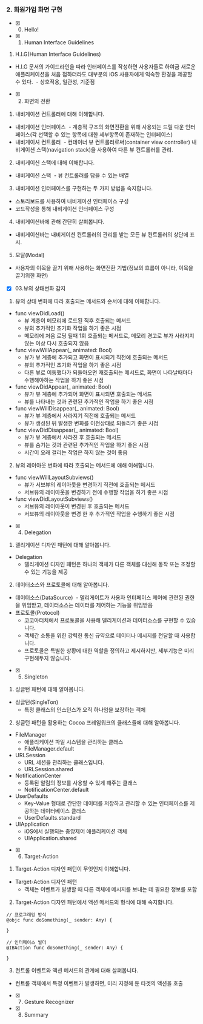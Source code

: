 ### 2. 회원가입 화면 구현
- [x] 00. Hello!
- [x] 01. Human Interface Guidelines
1. H.I.G(Human Interface Guidelines)
- H.I.G 문서의 가이드라인을 따라 인터페이스를 작성하면 사용자들로 하여금 새로운 애플리케이션을 처음 접하더라도 대부분의 iOS 사용자에게 익숙한 환경을 제공할 수 있다.
  - 상호작용, 일관성, 기준점
  
- [x] 02. 화면의 전환
1. 내비게이션 컨트롤러에 대해 이해합니다.
- 내비게이션 인터페이스
  - 계층적 구조의 화면전환을 위해 사용되는 드릴 다운 인터페이스(각 선택할 수 있는 항목에 대한 세부항목이 존재하는 인터페이스)
- 내비게이셔 컨트롤러
  - 컨테이너 뷰 컨트롤러로써(container view controller) 내비게이션 스택(navigation stack)을 사용하여 다른 뷰 컨트롤러를 관리.
2. 내비게이션 스택에 대해 이해합니다.
- 내비게이션 스택
  - 뷰 컨트롤러를 담을 수 있는 배열
3. 내비게이션 인터페이스를 구현하는 두 가지 방법을 숙지합니다.
- 스토리보드를 사용하여 내비게이션 인터페이스 구성
- 코드작성을 통해 내비게이션 인터페이스 구성
4. 내비게이션바에 관해 간단히 살펴봅니다.
- 내비게이션바는 내비게이션 컨트롤러의 관리를 받는 모든 뷰 컨트롤러의 상단에 표시.
5. 모달(Modal)
- 사용자의 이목을 끌기 위해 사용하는 화면전환 기법(정보의 흐름이 아니라, 이목을 끌기위한 화면)

- [x] 03.뷰의 상태변화 감지
1. 뷰의 상태 변화에 따라 호출되는 메서드와 순서에 대해 이해합니다.
- func viewDidLoad()
  - 뷰 계층이 메모리에 로드된 직후 호출되는 메서드
  - 뷰의 추가적인 초기화 작업을 하기 좋은 시점
  - 메모리에 처음 로딩 될때 1회 호출되는 메서드로, 메모리 경고로 뷰가 사라지지 않는 이상 다시 호출되지 않음
- func viewWillAppear(_ animated: Bool)  
  - 뷰가 뷰 계층에 추가되고 화면이 표시되기 직전에 호출되는 메서드
  - 뷰의 추가적인 초기화 작업을 하기 좋은 시점
  - 다른 뷰로 이동했다가 되돌아오면 재호출되는 메서드로, 화면이 나타날때마다 수행해야하는 작업을 하기 좋은 시점
- func viewDidAppear(_ animated: Bool)  
  - 뷰가 뷰 계층에 추가되어 화면이 표시되면 호출되는 메서드
  - 뷰를 나타내는 것과 관련된 추가적인 작업을 하기 좋은 시점
- func viewWillDisappear(_ animated: Bool) 
  - 뷰가 뷰 계층에서 사라지기 직전에 호출되는 메서드
  - 뷰가 생성된 뒤 발생한 변화를 이전상태로 되돌리기 좋은 시점
- func viewDidDisappear(_ animated: Bool)
  - 뷰가 뷰 계층에서 사라진 후 호출되는 메서드
  - 뷰를 숨기는 것과 관련된 추가적인 작업을 하기 좋은 시점
  - 시간이 오래 걸리는 작업은 하지 않는 것이 좋음
2. 뷰의 레이아웃 변화에 따라 호출되는 메서드에 애해 이해합니다.
- func viewWillLayoutSubviews()
  - 뷰가 서브뷰의 레이아웃을 변경하기 직전에 호출되는 메서드
  - 서브뷰의 레이아웃을 변경하기 전에 수행할 작업을 하기 좋은 시점
- func viewDidLayoutSubviews()
  - 서브뷰의 레이아웃이 변경된 후 호출되는 메서드
  - 서브뷰의 레이아웃을 변경 한 후 추가적인 작업을 수행하기 좋은 시점

- [x] 04. Delegation
1. 델리게이션 디자인 패턴에 대해 알아봅니다.
- Delegation
  - 델리게이션 디자인 패턴은 하나의 객체가 다른 객체를 대신해 동작 또는 조정할 수 있는 기능을 제공
2. 데이터소스와 프로토콜에 대해 알아봅니다.
- 데이터소스(DataSource)
  - 델리게이트가 사용자 인터페이스 제어에 관련된 권한을 위임받고, 데이터소스는 데이터를 제어하는 기능을 위임받음
- 프로토콜(Protocol) 
  - 코코아터치에서 프로토콜을 사용해 델리게이션과 데이터소스를 구현할 수 있습니다.
  - 객체간 소통을 위한 강력한 통신 규약으로 데이터나 메시지를 전달할 때 사용합니다.
  - 프로토콜은 특별한 상황에 대한 역할을 정의하고 제시하지만, 세부기능은 미리 구현해두지 않습니다.
  
- [x] 05. Singleton
1. 싱글턴 패턴에 대해 알아봅니다.
- 싱글턴(SingleTon)
  - 특정 클래스의 인스턴스가 오직 하나임을 보장하는 객체
2. 싱글턴 패턴을 활용하는 Cocoa 프레임워크의 클래스들에 대해 알아봅니다.
- FileManager
  - 애플리케이션 파일 시스템을 관리하는 클래스
  - FileManager.default
- URLSession
  - URL 세션을 관리하는 클래스입니다.
  - URLSession.shared
- NotificationCenter
  - 등록된 알림의 정보를 사용할 수 있게 해주는 클래스
  - NotificationCenter.default
- UserDefaults
  - Key-Value 형태로 간단한 데이터를 저장하고 관리할 수 있는 인터페이스를 제공하는 데이터베이스 클래스
  - UserDefaults.standard
- UIApplication
  - iOS에서 실행되는 중앙제어 애플리케이션 객체
  - UIApplication.shared
  
- [x] 06. Target-Action
1. Target-Action 디자인 패턴이 무엇인지 이해합니다.
- Target-Action 디자인 패턴
  - 객체는 이벤트가 발생할 때 다른 객체에 메시지를 보내는 데 필요한 정보를 포함
2. Target-Action 디자인 패턴에서 액션 메서드의 형식에 대해 숙지합니다.
```
// 프로그래밍 방식
@objc func doSomething(_ sender: Any) {

}

// 인터페이스 빌더
@IBAction func doSomething(_ sender: Any) { 

}
```
3. 컨트롤 이벤트와 액션 메서드의 관계에 대해 살펴봅니다.
- 컨트롤 객체에서 특정 이벤트가 발생하면, 미리 지정해 둔 타겟의 액션을 호출

- [x] 07. Gesture Recognizer
- [x] 08. Summary
